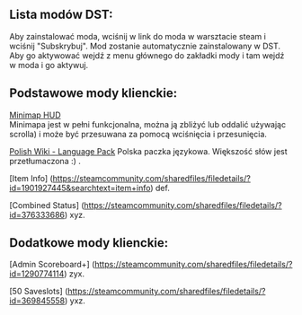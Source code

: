 ## Lista modów DST:

Aby zainstalować moda, wciśnij w link do moda w warsztacie steam i wciśnij "Subskrybuj". Mod zostanie automatycznie zainstalowany w DST. Aby go aktywować wejdź z menu głównego do zakładki mody i tam wejdź w moda i go aktywuj.

## Podstawowe mody klienckie:

[Minimap HUD](http://steamcommunity.com/sharedfiles/filedetails/?id=345692228)  
Minimapa jest w pełni funkcjonalna, można ją zbliżyć lub oddalić używając scrolla) i może być przesuwana za pomocą wciśnięcia i przesunięcia.

[Polish Wiki - Language Pack](https://steamcommunity.com/sharedfiles/filedetails/?id=763014862)
Polska paczka językowa. Większość słów jest przetłumaczona :) .

[Item Info] (https://steamcommunity.com/sharedfiles/filedetails/?id=1901927445&searchtext=item+info)
def.

[Combined Status] (https://steamcommunity.com/sharedfiles/filedetails/?id=376333686)
xyz.

## Dodatkowe mody klienckie:

[Admin Scoreboard+] (https://steamcommunity.com/sharedfiles/filedetails/?id=1290774114)
zyx.

[50 Saveslots] (https://steamcommunity.com/sharedfiles/filedetails/?id=369845558)
yxz.